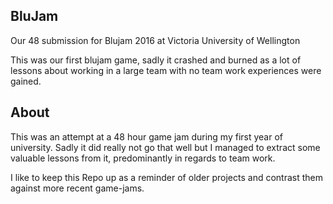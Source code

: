 ## BluJam

Our 48 submission for Blujam 2016 at Victoria University of Wellington

This was our first blujam game, sadly it crashed and burned as a lot of lessons about working in a large team with no team work experiences were gained. 

## About  

This was an attempt at a 48 hour game jam during my first year of university. Sadly it did really not go that well but I managed to extract some valuable lessons from it, predominantly in regards to team work. 

I like to keep this Repo up as a reminder of older projects and contrast them against more recent game-jams.
